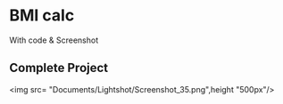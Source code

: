 # BMI calc

With code & Screenshot

## Complete Project

<img src= "Documents/Lightshot/Screenshot_35.png",height "500px"/>